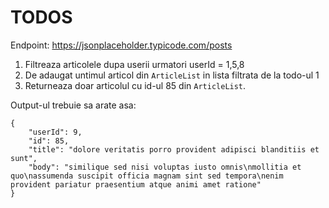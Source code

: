# TODOS
Endpoint: https://jsonplaceholder.typicode.com/posts

1. Filtreaza articolele dupa userii urmatori userId = 1,5,8
2. De adaugat untimul articol din `ArticleList` in lista filtrata de la todo-ul 1
3. Returneaza doar articolul cu id-ul 85 din `ArticleList`. 

Output-ul trebuie sa arate asa:
``` 
{
    "userId": 9,
    "id": 85,
    "title": "dolore veritatis porro provident adipisci blanditiis et sunt",
    "body": "similique sed nisi voluptas iusto omnis\nmollitia et quo\nassumenda suscipit officia magnam sint sed tempora\nenim provident pariatur praesentium atque animi amet ratione"
}
```
